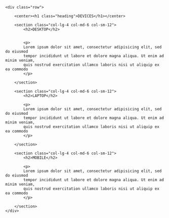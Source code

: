 <html>
<head>
	<meta charset="utf-8">
	<meta name="viewport" content="width=device-width, initial-scale=1">
	<title>PROJECT</title>
	<link rel="stylesheet" type="text/css" href="container\css.css">
</head>
<style>

			body{
				position: relative;
			     }

			h1{
			text-align:center;
			margin-top:30px;
			} 
			h1.heading{
				text-align: center;
				border: 2px solid;
				width: 150px;
				border-radius: 20px;

			}
			
			

@media (min-width:992px){
		
		.row{
			position: absolute;
			width: 100%;
			height: 250px;
			margin-top: 150px;
			margin-right:200px;
		}

		.col-lg-4{
			border: 2px solid black;
			float: left;
			position: relative;
			width: 24%;
			box-sizing: border-box;
			padding: 10px;
			margin-top: 10px;
			margin-left:40px;
	}
			section:nth-child(2){
				background-color: silver;
			}


			section:nth-child(3){
				background-color: gray;
			}


			section:nth-child(4){
				background-color: slategrey;
			}


			.col-lg-4 h2{
				text-align: right;		
				font-style: oblique;
			}


			p{
				text-align: center;
				font-style: oblique;
			}

			h1{
					background-color: #9d9494;			
			}
}


@media (min-width:768px) and (max-width:991px){
		
		.row{
			position: absolute;
			width: 100%;
			height: 460px;
			margin-top: 150px;
		}

		.col-md-6{

			border: 2px solid black;
			float: left;
			position: relative;
			width: 40%;
/*			height: 45%;*/
			box-sizing: border-box;
			padding: 5px;
			margin-top: 20px;
			margin-left: 65px;
			}

			section:nth-child(2){
				background-color: lightblue ;
			}


			section:nth-child(3){
				background-color: skyblue;
			}


			section:nth-child(4){
				background-color: lightskyblue;
			}

			.col-lg-4 h2{
				text-align: right;
			}

			p{
				text-align: center;
				font-style: oblique;
			}

			h1{
					background-color:deepskyblue;
			
			}
}


@media (max-width:767px){
		
		.row{
			position: absolute;
			width: 90%;
			height: 810px;
			margin-left: 40px;
		}

		.col-sm-12{
			border: 2px solid black;
			position: relative;
			width: 80%;
			box-sizing: border-box;
			padding: 10px;
			margin-top: 10px;
			margin-left: 0px;
		}

			section:nth-child(2){
				background-color: lightgreen;
			}


			section:nth-child(3){
				background-color: lawngreen;
			}


			section:nth-child(4){
				background-color: limegreen;
			}

			.col-sm-12 h1{
				text-align: right;
				font-style: oblique;
			}

			p{
				text-align: center;
				font-style: oblique;
			}

			h1{
				background-color:	#C4F1C4;
			}
}


</style>	
	
<body>

	<div class="row">
	
		<center><h1 class="heading">DEVICES</h1></center>
	
		<section class="col-lg-4 col-md-6 col-sm-12">
			<h2>DESKTOP</h2>
	

			<p>
			Lorem ipsum dolor sit amet, consectetur adipisicing elit, sed do eiusmod
			tempor incididunt ut labore et dolore magna aliqua. Ut enim ad minim veniam,
			quis nostrud exercitation ullamco laboris nisi ut aliquip ex ea commodo
			</p>
		
		</section>
		
		<section class="col-lg-4 col-md-6 col-sm-12">
			<h2>LAPTOP</h2>
			
			<p>
			Lorem ipsum dolor sit amet, consectetur adipisicing elit, sed do eiusmod
			tempor incididunt ut labore et dolore magna aliqua. Ut enim ad minim veniam,
			quis nostrud exercitation ullamco laboris nisi ut aliquip ex ea commodo
			</p>
		
		</section>
		
		<section class="col-lg-4 col-md-6 col-sm-12">
			<h2>MOBILE</h2>
		
			<p>
			Lorem ipsum dolor sit amet, consectetur adipisicing elit, sed do eiusmod
			tempor incididunt ut labore et dolore magna aliqua. Ut enim ad minim veniam,
			quis nostrud exercitation ullamco laboris nisi ut aliquip ex ea commodo
			</p>
		
		</section>
	</div>



</body>
</html>
 
